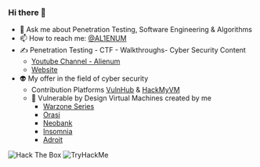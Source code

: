 ### Hi there 👋

<!--
**AL1ENUM/AL1ENUM** is a ✨ _special_ ✨ repository because its `README.md` (this file) appears on your GitHub profile.
-->
- 💬 Ask me about Penetration Testing, Software Engineering & Algorithms
- 📫 How to reach me: [@AL1ENUM](https://twitter.com/AL1ENUM)
- ✍ Penetration Testing - CTF - Walkthroughs- Cyber Security Content
    - [Youtube Channel - Alienum](https://www.youtube.com/channel/UCEYXThW-Vj7PFSQW5-r2F_w)
    - [Website](https://al1enum.github.io/)
- 👽 My offer in the field of cyber security
  - Contribution Platforms [VulnHub](https://www.vulnhub.com/) & [HackMyVM](https://hackmyvm.eu/)
  - 🚀 Vulnerable by Design Virtual Machines created by me
     - [Warzone Series](https://www.vulnhub.com/series/warzone,395/)
     - [Orasi](https://www.vulnhub.com/entry/orasi-1,660/)
     - [Neobank](https://www.vulnhub.com/entry/neobank-1,642/)
     - [Insomnia](https://www.vulnhub.com/entry/insomnia-1,644/)
     - [Adroit](https://www.vulnhub.com/entry/adroit-101,647/)
<img src="http://www.hackthebox.eu/badge/image/314167" alt="Hack The Box">
<img src="https://tryhackme-badges.s3.amazonaws.com/aeriko.png" alt="TryHackMe">
  
<!---
m1tak was here
--->

